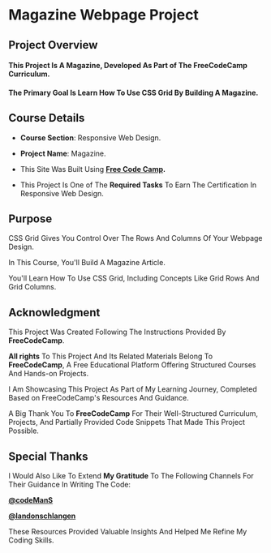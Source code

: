 # **Magazine Webpage Project**

## **Project Overview**

#### This Project Is A **Magazine**, Developed As Part of The FreeCodeCamp Curriculum. 

#### The Primary Goal Is Learn How To Use CSS Grid By Building A Magazine.

## **Course Details**

+ **Course Section**: Responsive Web Design.
  
+ **Project Name**: Magazine.
  
+ This Site Was Built Using **[Free Code Camp](https://www.freecodecamp.org/).**
  
+ This Project Is One of The **Required Tasks** To Earn The Certification In Responsive Web Design.

## **Purpose**

CSS Grid Gives You Control Over The Rows And Columns Of Your Webpage Design.  

In This Course, You'll Build A Magazine Article. 

You'll Learn How To Use CSS Grid, Including Concepts Like Grid Rows And Grid Columns.

## **Acknowledgment**

This Project Was Created Following The Instructions Provided By **FreeCodeCamp**.

**All rights** To This Project And Its Related Materials Belong To **FreeCodeCamp**, A Free Educational Platform Offering Structured Courses And Hands-on Projects.

I Am Showcasing This Project As Part of My Learning Journey, Completed Based on FreeCodeCamp's Resources And Guidance.

A Big Thank You To **FreeCodeCamp** For Their Well-Structured Curriculum, Projects, And Partially Provided Code Snippets That Made This Project Possible.

## **Special Thanks**

I Would Also Like To Extend **My Gratitude** To The Following Channels For Their Guidance In Writing The Code:

**[@codeManS](https://www.youtube.com/@codeManS)**

**[@landonschlangen](https://www.youtube.com/@landonschlangen)**

These Resources Provided Valuable Insights And Helped Me Refine My Coding Skills.

